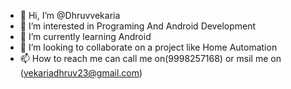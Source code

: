 - 👋 Hi, I’m @Dhruvvekaria
- 👀 I’m interested in Programing And Android Development
- 🌱 I’m currently learning Android
- 💞️ I’m looking to collaborate on a project like Home Automation
- 📫 How to reach me can call me on(9998257168) or msil me on (vekariadhruv23@gmail.com)

<!---
Dhruv2301/Dhruv2301 is a ✨ special ✨ repository because its `README.md` (this file) appears on your GitHub profile.
You can click the Preview link to take a look at your changes.
--->
